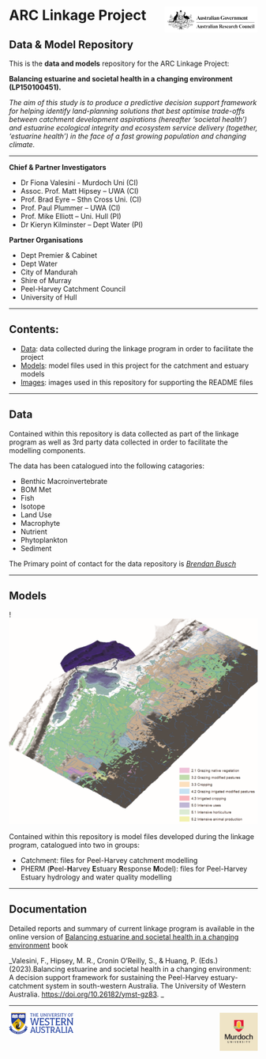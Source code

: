 # ARC Linkage Project <img src="https://github.com/AquaticEcoDynamics/Peel_ARC/blob/master/Images/Logos/ARC.jpeg" width="189" height="51.5" align="right">

## Data & Model Repository

This is the **data and models** repository for the ARC Linkage Project:

**Balancing estuarine and societal health in a changing environment (LP150100451).**

_The aim of this study is to produce a predictive decision support framework for helping identify land-planning
solutions that best optimise trade-offs between catchment development aspirations (hereafter ‘societal health’) and estuarine ecological integrity and ecosystem service delivery (together, ‘estuarine health’) in the face of a fast growing population and changing climate._

---

**Chief & Partner Investigators**

- Dr Fiona Valesini - Murdoch Uni (CI)
- Assoc. Prof. Matt Hipsey – UWA (CI)
- Prof. Brad Eyre – Sthn Cross Uni. (CI)
- Prof. Paul Plummer – UWA (CI)
- Prof. Mike Elliott – Uni. Hull (PI)
- Dr Kieryn Kilminster – Dept Water (PI)

**Partner Organisations**

- Dept Premier & Cabinet
- Dept Water
- City of Mandurah
- Shire of Murray
- Peel-Harvey Catchment Council
- University of Hull

---

## Contents:

- [Data](https://github.com/AquaticEcoDynamics/Peel_ARC/tree/master/Data): data collected during the linkage program in order to facilitate the project
- [Models](https://github.com/AquaticEcoDynamics/Peel_ARC/tree/master/Models): model files used in this project for the catchment and estuary models
- [Images](https://github.com/AquaticEcoDynamics/Peel_ARC/tree/master/Images): images used in this repository for supporting the README files

---

## Data

Contained within this repository is data collected as part of the linkage program as well as 3rd party data collected in order to facilitate the modelling components.

The data has been catalogued into the following catagories:

- Benthic Macroinvertebrate
- BOM Met
- Fish
- Isotope
- Land Use
- Macrophyte
- Nutrient
- Phytoplankton
- Sediment

The Primary point of contact for the data repository is <a href="mailto:brendan.busch@uwa.edu.au">_Brendan Busch_</a>

---

## Models

! <img src="https://github.com/AquaticEcoDynamics/Peel_ARC/blob/master/Images/Link.png">

Contained within this repository is model files developed during the linkage program, catalogued into two in groups:

- Catchment: files for Peel-Harvey catchment modelling
- PHERM (**P**eel-**H**arvey **E**stuary **R**esponse **M**odel): files for Peel-Harvey Estuary hydrology and water quality modelling

---

## Documentation

Detailed reports and summary of current linkage program is available in the online version of [Balancing estuarine and societal health in a changing environment](https://aquaticecodynamics.github.io/peel-book/index.html) book 



_Valesini, F., Hipsey, M. R., Cronin O’Reilly, S., & Huang, P. (Eds.) (2023).Balancing estuarine and societal health in a changing environment: 
A decision support framework for sustaining the Peel-Harvey estuary-catchment system in south-western Australia. The University of Western Australia. https://doi.org/10.26182/ymst-gz83. _

---

<img src="https://github.com/AquaticEcoDynamics/Peel_ARC/blob/master/Images/Logos/UWACMYK.png" width="130" height="43" align="left"><img src="https://github.com/AquaticEcoDynamics/Peel_ARC/blob/master/Images/Logos/murdoch.png" width="77.5" height="77.5" align="right">
